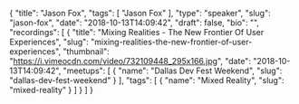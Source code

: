 {
  "title": "Jason Fox",
  "tags": [
    "Jason Fox"
  ],
  "type": "speaker",
  "slug": "jason-fox",
  "date": "2018-10-13T14:09:42",
  "draft": false,
  "bio": "",
  "recordings": [
    {
      "title": "Mixing Realities - The New Frontier Of User Experiences",
      "slug": "mixing-realities-the-new-frontier-of-user-experiences",
      "thumbnail": "https://i.vimeocdn.com/video/732109448_295x166.jpg",
      "date": "2018-10-13T14:09:42",
      "meetups": [
        {
          "name": "Dallas Dev Fest Weekend",
          "slug": "dallas-dev-fest-weekend"
        }
      ],
      "tags": [
        {
          "name": "Mixed Reality",
          "slug": "mixed-reality"
        }
      ]
    }
  ]
}